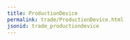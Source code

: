 ```yaml
---
title: ProductionDevice
permalink: trade/ProductionDevice.html
jsonid: trade_productiondevice
---
```

